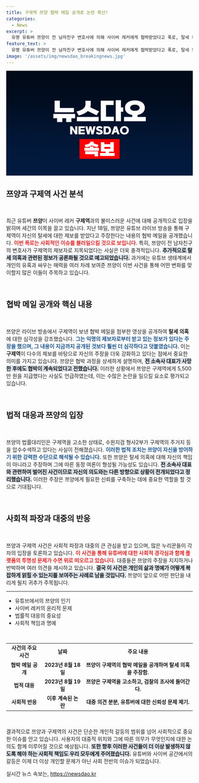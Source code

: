 ```yaml
---
title: 구제역 쯔양 협박 메일 공개로 논란 확산!
categories:
  - News
excerpt: >
  유명 유튜버 쯔양이 전 남자친구 변호사에 의해 사이버 레커에게 협박받았다고 폭로, 탈세 의혹에 대한 반박과 더불어 협박 메일을 공개했습니다. 구제역의 shocking 폭로와 함께 벌어진 법적 다툼의 전개가 궁금하다면 클릭하세요!
feature_text: >
  유명 유튜버 쯔양이 전 남자친구 변호사에 의해 사이버 레커에게 협박받았다고 폭로, 탈세 의혹에 대한 반박과 더불어 협박 메일을 공개했습니다. 구제역의 shocking 폭로와 함께 벌어진 법적 다툼의 전개가 궁금하다면 클릭하세요!
image: '/assets/img/newsdao_breakingnews.jpg'
---
```


<p><img src="/assets/img/newsdao_breakingnews.jpg" alt="cryptoinkorea 속보" /></p>

<h2 data-ke-size="size26">쯔양과 구제역 사건 분석</h2>

<p data-ke-size="size16">&nbsp;</p>

<p data-ke-size="size16">최근 유튜버 <b>쯔양</b>이 사이버 레커 <b>구제역</b>과의 불미스러운 사건에 대해 공개적으로 입장을 밝히며 세간의 이목을 끌고 있습니다. 지난 18일, 쯔양은 유튜브 라이브 방송을 통해 구제역이 자신의 탈세에 대한 제보를 받았다고 주장한다는 내용의 협박 메일을 공개했습니다. <b><span style="color: #ee2323;">이번 폭로는 사회적인 이슈를 불러일으킬 것으로 보입니다.</span></b> 특히, 쯔양이 전 남자친구의 변호사가 구제역의 제보자로 지목되었다는 사실은 더욱 충격적입니다. <b><span style="background-color: #21538527;">추가적으로 탈세 의혹과 관련된 정보가 공론화될 것으로 예고되었습니다.</span></b> 과거에는 유튜브 생태계에서 개인의 유혹과 싸우는 매력을 여러 차례 보여준 쯔양이 이번 사건을 통해 어떤 변화를 맞이할지 많은 이들이 주목하고 있습니다.</p>

<p data-ke-size="size16">&nbsp;</p>

<h2 data-ke-size="size26">협박 메일 공개와 핵심 내용</h2>

<p data-ke-size="size16">&nbsp;</p>

<p data-ke-size="size16">쯔양은 라이브 방송에서 구제역이 보낸 협박 메일을 첨부한 영상을 공개하여 <b>탈세 의혹</b>에 대한 심각성을 강조했습니다. <b><span style="color: #1a5490;">그는 익명의 제보자로부터 받고 있는 정보가 있다는 주장을 했으며, 그 내용이 지금까지 공개된 것보다 훨씬 더 심각하다고 덧붙였습니다.</span></b> 이는 <b>구제역</b>이 다수의 제보를 바탕으로 자신의 주장을 더욱 강화하고 있다는 점에서 중요한 의미를 가지고 있습니다. 쯔양은 협박 과정을 상세하게 설명하며, <b><span style="background-color: #21538527;">전 소속사 대표가 사망한 후에도 협박이 계속되었다고 전했습니다.</span></b> 이러한 상황에서 쯔양은 구제역에게 5,500만 원을 지급했다는 사실도 언급하였는데, 이는 수많은 논란을 일으킬 요소로 평가되고 있습니다.</p>

<p data-ke-size="size16">&nbsp;</p>

<h2 data-ke-size="size26">법적 대응과 쯔양의 입장</h2>

<p data-ke-size="size16">&nbsp;</p>

<p data-ke-size="size16">쯔양의 법률대리인은 구제역을 고소한 상태로, 수원지검 형사2부가 구제역의 주거지 등을 압수수색하고 있다는 사실이 전해졌습니다. <b><span style="color: #1a5490;">이러한 법적 조치는 쯔양이 자신을 방어하기 위한 강력한 수단으로 해석될 수 있습니다.</span></b> 또한 쯔양은 탈세 의혹에 대해 자신의 책임이 아니라고 주장하며 그에 따른 동정 여론이 형성될 가능성도 있습니다. <b><span style="background-color: #21538527;">전 소속사 대표와 관련하여 벌어진 사건이므로 자신의 의도와는 다른 방향으로 상황이 전개되었다고 정리했습니다.</span></b> 이러한 주장은 쯔양에게 필요한 신뢰를 구축하는 데에 중요한 역할을 할 것으로 기대됩니다.</p>

<p data-ke-size="size16">&nbsp;</p>

<h2 data-ke-size="size26">사회적 파장과 대중의 반응</h2>

<p data-ke-size="size16">&nbsp;</p>

<p data-ke-size="size16">쯔양과 구제역 사건은 사회적 파장과 대중의 큰 관심을 받고 있으며, 많은 누리꾼들이 각자의 입장을 토론하고 있습니다. <b><span style="color: #ee2323;">이 사건을 통해 유튜버에 대한 사회적 경각심과 함께 플랫폼의 투명성 문제가 수면 위로 떠오르고 있습니다.</span></b> 대중들은 쯔양의 주장을 지지하거나 반박하며 여러 의견을 제시하고 있습니다. <b><span style="background-color: #21538527;">결국 이 사건은 개인의 삶과 명예가 어떻게 복잡하게 얽힐 수 있는지를 보여주는 사례로 남을 것입니다.</span></b> 쯔양이 앞으로 어떤 판단을 내리게 될지 귀추가 주목됩니다.</p>

<hr>

<ul>
<li>유튜브에서의 쯔양의 인기</li>
<li>사이버 레커의 윤리적 문제</li>
<li>법률적 대응의 중요성</li>
<li>사회적 책임과 명예</li>
</ul>

<p data-ke-size="size16">&nbsp;</p>

<table>
<tr>
<td style="text-align: center; height: 17px;"><b>사건의 주요 사건</b></td>
<td style="text-align: center; height: 17px;"><b>날짜</b></td>
<td style="text-align: center; height: 17px;"><b>주요 내용</b></td>
</tr>
<tr>
<td style="text-align: center; height: 17px;"><b>협박 메일 공개</b></td>
<td style="text-align: center; height: 17px;"><b>2023년 8월 18일</b></td>
<td style="text-align: center; height: 17px;"><b>쯔양이 구제역의 협박 메일을 공개하며 탈세 의혹을 주장함.</b></td>
</tr>
<tr>
<td style="text-align: center; height: 17px;"><b>법적 대응</b></td>
<td style="text-align: center; height: 17px;"><b>2023년 8월 19일</b></td>
<td style="text-align: center; height: 17px;"><b>쯔양은 구제역을 고소하고, 검찰의 조사에 들어간다.</b></td>
</tr>
<tr>
<td style="text-align: center; height: 17px;"><b>사회적 반응</b></td>
<td style="text-align: center; height: 17px;"><b>이후 계속된 논란</b></td>
<td style="text-align: center; height: 17px;"><b>대중 의견 분분, 유튜버에 대한 신뢰성 문제 제기.</b></td>
</tr>
</table>

<p data-ke-size="size16">&nbsp;</p>

<p data-ke-size="size16">결과적으로 쯔양과 구제역의 사건은 단순한 개인적 갈등의 범위를 넘어 사회적으로 중요한 이슈를 안고 있습니다. 사용자의 대중적 위치와 그에 따른 의무가 무엇인지에 대한 논의도 함께 이루어질 것으로 예상됩니다. <b><span style="background-color: #21538527;">또한 향후 이러한 사건들이 더 이상 발생하지 않도록 해야 하는 사회적 책임도 우리 모두에게 주어졌습니다.</span></b> 유튜버와 사이버 공간에서의 갈등은 이제 더 이상 개인할 문제가 아닌 사회 전반의 이슈가 되었습니다.</p>
실시간 뉴스 속보는, <a href="https://newsdao.kr" rel="dofollow">https://newsdao.kr</a>


